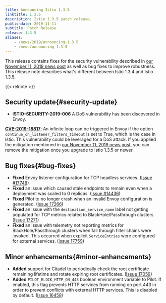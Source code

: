 ```yaml
---
title: Announcing Istio 1.3.5
linktitle: 1.3.5
description: Istio 1.3.5 patch release.
publishdate: 2019-11-11
subtitle: Patch Release
release: 1.3.5
aliases:
    - /news/2019/announcing-1.3.5
    - /news/announcing-1.3.5
---
```


This release contains fixes for the security vulnerability described in [our November 11, 2019 news post](/news/security/istio-security-2019-006)  as well as bug fixes to improve robustness. This release note describes what's different between Istio 1.3.4 and Istio 1.3.5.

{{< relnote >}}

## Security update{#security-update}

- **ISTIO-SECURITY-2019-006** A DoS vulnerability has been discovered in Envoy.

__[CVE-2019-18817](https://cve.mitre.org/cgi-bin/cvename.cgi?name=CVE-2019-18817)__: An infinite loop can be triggered in Envoy if the option `continue_on_listener_filters_timeout` is set to True, which is the case in Istio. This vulnerability could be leveraged for a DoS attack. If you applied the mitigation mentioned in [our November 11, 2019 news post](/news/security/istio-security-2019-006), you can remove the mitigation once you upgrade to Istio 1.3.5 or newer.

## Bug fixes{#bug-fixes}

- **Fixed** Envoy listener configuration for TCP headless services. ([Issue #17748](https://github.com/istio/istio/issues/17748))
- **Fixed** an issue which caused stale endpoints to remain even when a deployment was scaled to 0 replicas. ([Issue #14436](https://github.com/istio/istio/issues/14336))
- **Fixed** Pilot to no longer crash when an invalid Envoy configuration is generated. ([Issue 17266](https://github.com/istio/istio/issues/17266))
- **Fixed** an issue with the `destination_service_name` label not getting populated for TCP metrics related to BlackHole/Passthrough clusters. ([Issue 17271](https://github.com/istio/istio/issues/17271))
- **Fixed** an issue with telemetry not reporting metrics for BlackHole/Passthrough clusters when fall through filter chains were invoked. This occurred when explicit `ServiceEntries` were configured for external services. ([Issue 17759](https://github.com/istio/istio/issues/17759))

## Minor enhancements{#minor-enhancements}

- **Added** support for Citadel to periodically check the root certificate remaining lifetime and rotate expiring root certificates. ([Issue 17059](https://github.com/istio/istio/issues/17059))
- **Added** `PILOT_BLOCK_HTTP_ON_443` boolean environment variable to Pilot. If enabled, this flag prevents HTTP services from running on port 443 in order to prevent conflicts with external HTTP services. This is disabled by default. ([Issue 16458](https://github.com/istio/istio/issues/16458))
